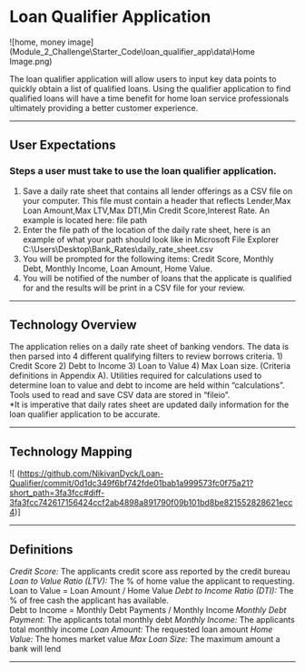 # Loan Qualifier Application 

![home, money image](Module_2_Challenge\Starter_Code\loan_qualifier_app\data\Home Image.png)

The loan qualifier application will allow users to input key data points to quickly obtain a list of qualified loans.  Using the qualifier application to find qualified loans will have a time benefit for home loan service  professionals ultimately providing a better customer experience. 

---
## User Expectations 
### Steps a user must take to use the loan qualifier application. 

1)	Save a daily rate sheet that contains all lender offerings as a CSV file on your computer.  This file must contain a header that reflects Lender,Max Loan Amount,Max LTV,Max DTI,Min Credit Score,Interest Rate.  An example is located here:  file path 
2)	Enter the file path of the location of the daily rate sheet, here is an example of what your path should look like in Microsoft File Explorer  C:\Users\Desktop\Bank_Rates\daily_rate_sheet.csv
3)	You will be prompted for the following items:  Credit Score, Monthly Debt, Monthly Income, Loan Amount, Home Value. 
4)	You will be notified of the number of loans that the applicate is qualified for and the results will be print in a CSV file for your review. 

---
## Technology Overview

The application relies on a daily rate sheet of banking vendors.  The data is then parsed into 4 different qualifying filters to review borrows criteria.  1) Credit Score 2) Debt to Income 3) Loan to Value 4) Max Loan size.   (Criteria definitions in Appendix A).   Utilities required for calculations used to determine loan to value and debt to income are held within “calculations”.  Tools used to read and save CSV data are stored in “fileio”.  
*It is imperative that daily rates sheet are updated daily information for the loan qualifier application to be accurate.   

---
## Technology Mapping

![<altetxt> (https://github.com/NikivanDyck/Loan-Qualifier/commit/0d1dc349f6bf742fde01bab1a999573fc0f75a21?short_path=3fa3fcc#diff-3fa3fcc742617156424ccf2ab4898a891790f09b101bd8be821552828621ecc4)]

---
## Definitions

*Credit Score:* 
	The applicants credit score ass reported by the credit bureau
*Loan to Value Ratio (LTV):* 
    The % of home value the applicant to requesting.    
    Loan to Value = Loan Amount / Home Value
*Debt to Income Ratio (DTI):*
    The % of free cash the applicant has available.     
    Debt to Income = Monthly Debt Payments / Monthly Income
*Monthly Debt Payment:* 
    The applicants total monthly debt
*Monthly Income:* 
    The applicants total monthly income
*Loan Amount:* 
    The requested loan amount
*Home Value:* 
    The homes market value
*Max Loan Size:* 
	The maximum amount a bank will lend

---


